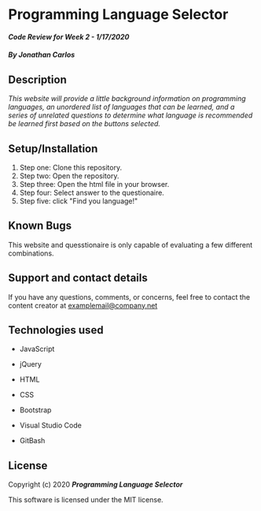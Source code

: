 # Programming Language Selector

#### _Code Review for Week 2 - 1/17/2020_

#### _By Jonathan Carlos_

## **Description**

_This website will provide a little background information on programming languages, an unordered list of languages that can be learned, and a series of unrelated questions to determine what language is recommended be learned first based on the buttons selected._

## **Setup/Installation**

1. Step one: Clone this repository.
2. Step two: Open the repository.
3. Step three: Open the html file in your browser.
4. Step four: Select answer to the questionaire.
5. Step five: click "Find you language!"

## **Known Bugs**

This website and quesstionaire is only capable of evaluating a few different combinations.

## **Support and contact details**

If you have any questions, comments, or concerns, feel free to contact the content creator at examplemail@company.net 

## **Technologies used**

* JavaScript

* jQuery

* HTML

* CSS

* Bootstrap

* Visual Studio Code

* GitBash

## **License**

Copyright (c) 2020 **_Programming Language Selector_**

This software is licensed under the MIT license.